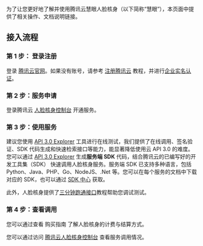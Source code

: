 为了让您更好地了解并使用腾讯云慧眼人脸核身（以下简称“慧眼”），本页面中提供了相关操作、文档说明链接。
## 接入流程
### 第 1 步： 登录注册
登录 [腾讯云官网](https://intl.cloud.tencent.com/login)。如果没有账号，请参考 [注册腾讯云](https://intl.cloud.tencent.com/document/product/378/17985) 教程，并进行[企业实名认证](https://www.tencentcloud.com/document/product/378/10496)。

### 第 2 步：服务申请
登录腾讯云 [人脸核身控制台](https://console.cloud.tencent.com/faceid) 开通服务。

### 第 3 步：使用服务
建议您使用 [API 3.0 Explorer](https://console.cloud.tencent.com/api/explorer?Product=faceid&Version=2018-03-01&Action=DetectAuth&SignVersion=) 工具进行在线测试，我们提供了在线调用、签名验证、SDK 代码生成和快速检索接口等能力，能显著降低使用云 API 3.0 的难度。您可以通过 [API 3.0 Explorer](https://console.cloud.tencent.com/api/explorer?Product=faceid&Version=2018-03-01&Action=DetectAuth&SignVersion=) 生成**服务端 SDK** 代码，结合腾讯云的已编写好的开发工具集（SDK） 快速调用人脸核身服务。服务端 SDK 已支持多种语言，包括 Python、Java、PHP、Go、NodeJS、.Net 等。您可以在每个服务的文档中下载对应的 SDK，也可以通过 [SDK 中心](https://intl.cloud.tencent.com/document/product/494) 获取。

此外，人脸核身提供了[三分钟跑通接口](https://www.tencentcloud.com/zh/document/product/1061/37029)教程帮助您调试测试。

### 第 4 步：查看调用
您可以通过查看 购买指南 了解人脸核身的计费与结算方式。

您可以通过访问 [腾讯云人脸核身控制台](https://console.cloud.tencent.com/faceid) 查看服务调用情况。
